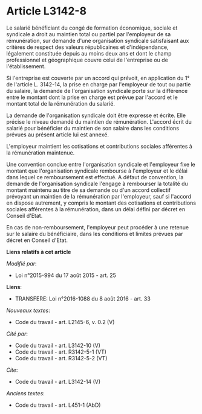 # Article L3142-8

Le salarié bénéficiant du congé de formation économique, sociale et syndicale a droit au maintien total ou partiel par
l'employeur de sa rémunération, sur demande d'une organisation syndicale satisfaisant aux critères de respect des valeurs
républicaines et d'indépendance, légalement constituée depuis au moins deux ans et dont le champ professionnel et
géographique couvre celui de l'entreprise ou de l'établissement. 

Si l'entreprise est couverte par un accord qui prévoit, en application du 1° de l'article L. 3142-14, la prise en charge par
l'employeur de tout ou partie du salaire, la demande de l'organisation syndicale porte sur la différence entre le montant
dont la prise en charge est prévue par l'accord et le montant total de la rémunération du salarié. 

La demande de l'organisation syndicale doit être expresse et écrite. Elle précise le niveau demandé du maintien de
rémunération. L'accord écrit du salarié pour bénéficier du maintien de son salaire dans les conditions prévues au présent
article lui est annexé. 

L'employeur maintient les cotisations et contributions sociales afférentes à la rémunération maintenue. 

Une convention conclue entre l'organisation syndicale et l'employeur fixe le montant que l'organisation syndicale rembourse à
l'employeur et le délai dans lequel ce remboursement est effectué. A défaut de convention, la demande de l'organisation
syndicale l'engage à rembourser la totalité du montant maintenu au titre de sa demande ou d'un accord collectif prévoyant un
maintien de la rémunération par l'employeur, sauf si l'accord en dispose autrement, y compris le montant des cotisations et
contributions sociales afférentes à la rémunération, dans un délai défini par décret en Conseil d'Etat. 

En cas de non-remboursement, l'employeur peut procéder à une retenue sur le salaire du bénéficiaire, dans les conditions et
limites prévues par décret en Conseil d'Etat.

**Liens relatifs à cet article**

_Modifié par_:

  - Loi n°2015-994 du 17 août 2015 - art. 25

**Liens**:

  - TRANSFERE: Loi n°2016-1088 du 8 août 2016 - art. 33

_Nouveaux textes_:

  - Code du travail - art. L2145-6, v. 0.2 (V)

_Cité par_:

  - Code du travail - art. L3142-10 (V)
  - Code du travail - art. R3142-5-1 (VT)
  - Code du travail - art. R3142-5-2 (VT)

_Cite_:

  - Code du travail - art. L3142-14 (V)

_Anciens textes_:

  - Code du travail - art. L451-1 (AbD)
